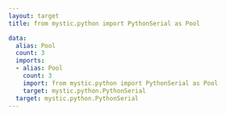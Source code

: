 ```yaml
---
layout: target
title: from mystic.python import PythonSerial as Pool

data:
  alias: Pool
  count: 3
  imports:
  - alias: Pool
    count: 3
    import: from mystic.python import PythonSerial as Pool
    target: mystic.python.PythonSerial
  target: mystic.python.PythonSerial
---
```

